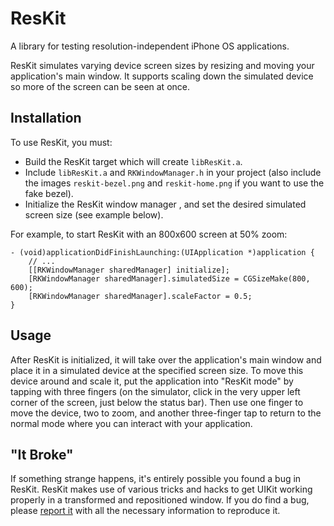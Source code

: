 # ResKit
A library for testing resolution-independent iPhone OS applications.

ResKit simulates varying device screen sizes by resizing and moving your application's main window. It supports scaling down the simulated device so more of the screen can be seen at once.

## Installation
To use ResKit, you must:

- Build the ResKit target which will create `libResKit.a`.
- Include `libResKit.a` and `RKWindowManager.h` in your project (also include the images `reskit-bezel.png` and `reskit-home.png` if you want to use the fake bezel).
- Initialize the ResKit window manager , and set the desired simulated screen size (see example below).

For example, to start ResKit with an 800x600 screen at 50% zoom:

    - (void)applicationDidFinishLaunching:(UIApplication *)application {
	    // ...
        [[RKWindowManager sharedManager] initialize];
        [RKWindowManager sharedManager].simulatedSize = CGSizeMake(800, 600);
        [RKWindowManager sharedManager].scaleFactor = 0.5;
    }

## Usage
After ResKit is initialized, it will take over the application's main window and place it in a simulated device at the specified screen size. To move this device around and scale it, put the application into "ResKit mode" by tapping with three fingers (on the simulator, click in the very upper left corner of the screen, just below the status bar). Then use one finger to move the device, two to zoom, and another three-finger tap to return to the normal mode where you can interact with your application.

## "It Broke"
If something strange happens, it's entirely possible you found a bug in ResKit. ResKit makes use of various tricks and hacks to get UIKit working properly in a transformed and repositioned window. If you do find a bug, please [report it](reskit/issues) with all the necessary information to reproduce it.

